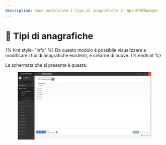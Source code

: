 ```yaml
---
description: Come modificare i tipi di anagrafiche in OpenSTAManager
---
```


# 🦠 Tipi di anagrafiche

{% hint style="info" %}
Da questo modulo è possibile visualizzare e modificare i tipi di anagrafiche esistenti, e crearne di nuove.
{% endhint %}

La schermata che si presenta è questa:

<figure><img src="../../../.gitbook/assets/immagine (312).png" alt=""><figcaption></figcaption></figure>
